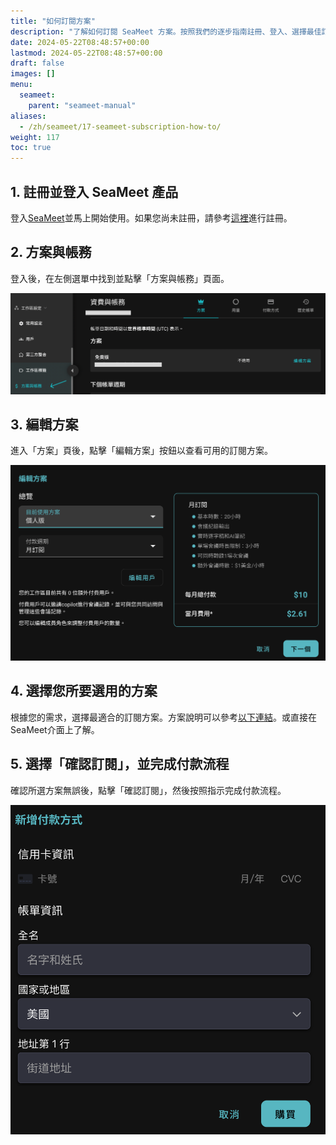 ```yaml
---
title: "如何訂閱方案"
description: "了解如何訂閱 SeaMeet 方案。按照我們的逐步指南註冊、登入、選擇最佳訂閱方案並完成付款流程，輕鬆開始使用 SeaMeet。"
date: 2024-05-22T08:48:57+00:00
lastmod: 2024-05-22T08:48:57+00:00
draft: false
images: []
menu:
  seameet:
    parent: "seameet-manual"
aliases:
  - /zh/seameet/17-seameet-subscription-how-to/
weight: 117
toc: true
---
```


## 1. **註冊並登入 SeaMeet 產品**

登入[SeaMeet](https://meet.seasalt.ai/signin)並馬上開始使用。如果您尚未註冊，請參考[這裡](/zh/seameet/seameet-manual/04-seameet-register/)進行註冊。 


## 2. **方案與帳務**

登入後，在左側選單中找到並點擊「方案與帳務」頁面。

 <center>
    <img src="/images/seameet-zh/17-seameet-subscription/方案與帳務.png" alt="SeaMeet方案與帳務"/>
</center>

## 3. **編輯方案**

進入「方案」頁後，點擊「編輯方案」按鈕以查看可用的訂閱方案。

  <center>
    <img src="/images/seameet-zh/17-seameet-subscription/編輯方案.png" alt="SeaMeet編輯方案.png"/>
    </center>


## 4. **選擇您所要選用的方案**

根據您的需求，選擇最適合的訂閱方案。方案說明可以參考[以下連結](https://meet.seasalt.ai/zh-tw)。或直接在SeaMeet介面上了解。

## 5. **選擇「確認訂閱」，並完成付款流程**

確認所選方案無誤後，點擊「確認訂閱」，然後按照指示完成付款流程。

  <center>
    <img src="/images/seameet-zh/17-seameet-subscription/付款方式.png" alt="SeaMeet付款方式.png"/>
    </center>